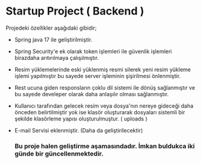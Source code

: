 


# Startup Project ( Backend )

Projedeki özellikler aşağıdaki gibidir;
- Spring java 17 ile geliştirilmiştir.
- Spring Security'e ek olarak token işlemleri ile güvenlik işlemleri birazdaha arıtırılmaya çalışılmıştır.
- Resim yüklemelerinde eski yüklenmiş resmi silerek yeni resim yükleme işlemi yapılmıştır bu sayede server işleminin şişirilmesi önlenmiştir.
- Rest ucuna giden responsların çoklu dil sistemi ile dönüş sağlanmıştır ve bu sayede develeper olarak daha anlaşılır olması sağlanmıştır.
- Kullanıcı tarafından gelecek resim veya dosya'nın nereye gideceği daha önceden belirtilmiştir yok ise klasör oluşturarak dosyaları sistemli bir şekilde klasörleme yapısı oluşturulmuştur. ( uploads )
- E-mail Servisi eklenmiştir. (Daha da geliştirilecektir)


    ### Bu proje halen geliştirme aşamasındadır. İmkan buldukca iki günde bir güncellenmektedir. ###
